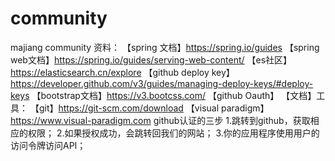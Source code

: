 # community
majiang community
资料：
【spring 文档】https://spring.io/guides
【spring web文档】https://spring.io/guides/serving-web-content/
【es社区】https://elasticsearch.cn/explore
【github deploy key】https://developer.github.com/v3/guides/managing-deploy-keys/#deploy-keys
【bootstrap文档】https://v3.bootcss.com/
【github Oauth】
【文档】工具：
【git】https://git-scm.com/download
【visual paradigm】https://www.visual-paradigm.com
github认证的三步
1.跳转到github，获取相应的权限；
2.如果授权成功，会跳转回我们的网站；
3.你的应用程序使用用户的访问令牌访问API；

